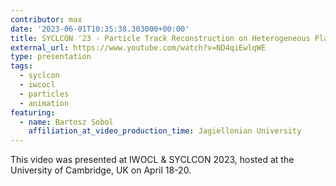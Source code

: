 ```yaml
---
contributor: max
date: '2023-06-01T10:35:38.303000+00:00'
title: SYCLCON '23 - Particle Track Reconstruction on Heterogeneous Platforms with SYCL
external_url: https://www.youtube.com/watch?v=ND4qiEwlqWE
type: presentation
tags:
  - syclcon
  - iwcocl
  - particles
  - animation
featuring:
  - name: Bartosz Sobol
    affiliation_at_video_production_time: Jagiellonian University
---
```


This video was presented at IWOCL & SYCLCON 2023, hosted at the University of Cambridge, UK on April 18-20.
